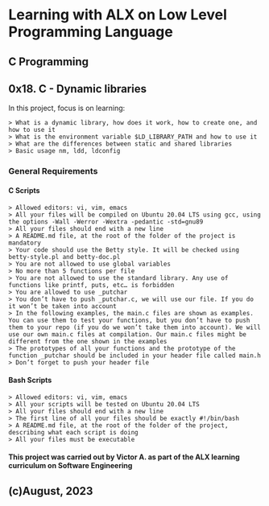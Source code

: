 # Learning with ALX on Low Level Programming Language
## C Programming
## 0x18. C - Dynamic libraries

In this project, focus is on learning:

	> What is a dynamic library, how does it work, how to create one, and how to use it
	> What is the environment variable $LD_LIBRARY_PATH and how to use it
	> What are the differences between static and shared libraries
	> Basic usage nm, ldd, ldconfig

### General Requirements

#### C Scripts

	> Allowed editors: vi, vim, emacs
	> All your files will be compiled on Ubuntu 20.04 LTS using gcc, using the options -Wall -Werror -Wextra -pedantic -std=gnu89
	> All your files should end with a new line
	> A README.md file, at the root of the folder of the project is mandatory
	> Your code should use the Betty style. It will be checked using betty-style.pl and betty-doc.pl
	> You are not allowed to use global variables
	> No more than 5 functions per file
	> You are not allowed to use the standard library. Any use of functions like printf, puts, etc… is forbidden
	> You are allowed to use _putchar
	> You don’t have to push _putchar.c, we will use our file. If you do it won’t be taken into account
	> In the following examples, the main.c files are shown as examples. You can use them to test your functions, but you don’t have to push them to your repo (if you do we won’t take them into account). We will use our own main.c files at compilation. Our main.c files might be different from the one shown in the examples
	> The prototypes of all your functions and the prototype of the function _putchar should be included in your header file called main.h
	> Don’t forget to push your header file

#### Bash Scripts

	> Allowed editors: vi, vim, emacs
	> All your scripts will be tested on Ubuntu 20.04 LTS
	> All your files should end with a new line
	> The first line of all your files should be exactly #!/bin/bash
	> A README.md file, at the root of the folder of the project, describing what each script is doing
	> All your files must be executable

#### This project was carried out by Victor A. as part of the ALX learning curriculum on Software Engineering

## (c)August, 2023

